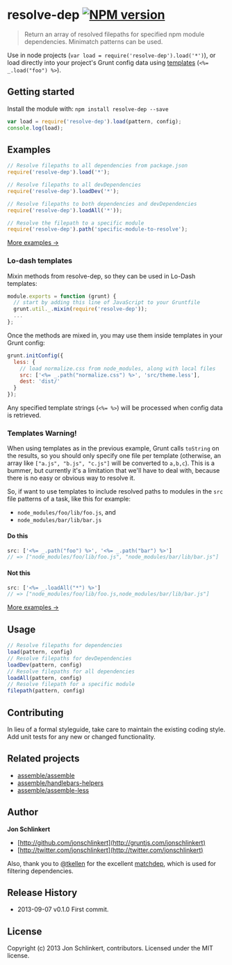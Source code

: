 # resolve-dep [![NPM version](https://badge.fury.io/js/resolve-dep.png)](http://badge.fury.io/js/resolve-dep)

> Return an array of resolved filepaths for specified npm module dependencies. Minimatch patterns can be used.

Use in node projects (`var load = require('resolve-dep').load('*')`), or load directly into your project's Grunt config data using [templates](http://gruntjs.com/api/grunt.template) (`<%= _.load("foo") %>`).



## Getting started

Install the module with: `npm install resolve-dep --save`

```js
var load = require('resolve-dep').load(pattern, config);
console.log(load);
```


## Examples

```js
// Resolve filepaths to all dependencies from package.json
require('resolve-dep').load('*');

// Resolve filepaths to all devDependencies
require('resolve-dep').loadDev('*');

// Resolve filepaths to both dependencies and devDependencies
require('resolve-dep').loadAll('*'));

// Resolve the filepath to a specific module
require('resolve-dep').path('specific-module-to-resolve');
```

[More examples →](EXAMPLES.md)



### Lo-dash templates

Mixin methods from resolve-dep, so they can be used in Lo-Dash templates:

```js
module.exports = function (grunt) {
  // start by adding this line of JavaScript to your Gruntfile
  grunt.util._.mixin(require('resolve-dep'));
  ...
};
```

Once the methods are mixed in, you may use them inside templates in your Grunt config:

```js
grunt.initConfig({
  less: {
    // load normalize.css from node_modules, along with local files
    src: ['<%= _.path("normalize.css") %>', 'src/theme.less'],
    dest: 'dist/'
  }
});
```

Any specified template strings (`<%= %>`) will be processed when config data is retrieved.


### Templates Warning!

When using templates as in the previous example, Grunt calls `toString` on the results, so you should only specify one file per template (otherwise, an array like `["a.js", "b.js", "c.js"]` will be converted to `a,b,c`). This is a bummer, but currently it's a limitation that we'll have to deal with, because there is no easy or obvious way to resolve it.

So, if want to use templates to include resolved paths to modules in the `src` file patterns of a task, like this for example:

* `node_modules/foo/lib/foo.js`, and
* `node_modules/bar/lib/bar.js`


#### Do this

```js
src: ['<%= _.path("foo") %>', '<%= _.path("bar") %>']
// => ["node_modules/foo/lib/foo.js", "node_modules/bar/lib/bar.js"]
```

#### Not this

```js
src: ['<%= _.loadAll("*") %>']
// => ["node_modules/foo/lib/foo.js,node_modules/bar/lib/bar.js"]
```

[More examples →](EXAMPLES.md)



## Usage

```js
// Resolve filepaths for dependencies
load(pattern, config)
// Resolve filepaths for devDependencies
loadDev(pattern, config)
// Resolve filepaths for all dependencies
loadAll(pattern, config)
// Resolve filepath for a specific module
filepath(pattern, config)
```


## Contributing
In lieu of a formal styleguide, take care to maintain the existing coding style. Add unit tests for any new or changed functionality.


## Related projects

+ [assemble/assemble](https://assemble.io)
+ [assemble/handlebars-helpers](http://gruntjs.com/assemble/handlebars-helpers)
+ [assemble/assemble-less](http://gruntjs.com/assemble/assemble-less)


## Author

**Jon Schlinkert**

+ [http://github.com/jonschlinkert](http://gruntjs.com/jonschlinkert)
+ [http://twitter.com/jonschlinkert](http://twitter.com/jonschlinkert)

Also, thank you to [@tkellen](http://github.com/tkellen) for the excellent [matchdep](http://github.com/tkellen/node-matchdep), which is used for filtering dependencies.


## Release History
* 2013-09-07    v0.1.0    First commit.


## License
Copyright (c) 2013 Jon Schlinkert, contributors.
Licensed under the MIT license.
